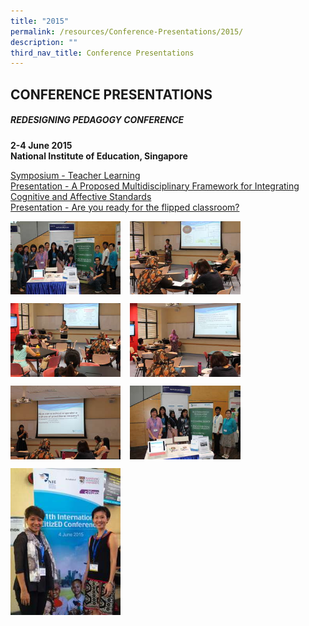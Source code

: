 ```yaml
---
title: "2015"
permalink: /resources/Conference-Presentations/2015/
description: ""
third_nav_title: Conference Presentations
---
```

## CONFERENCE PRESENTATIONS

##### REDESIGNING PEDAGOGY CONFERENCE

**2-4 June 2015 <br>
National Institute of Education, Singapore**

[Symposium - Teacher Learning](https://www.rgs.edu.sg/qql/slot/u554/Resources/Conference%20Proceedings/2015/2015_NIE_redesigningpedgConf_TrLearning_Symposium_3June_ext.pptx)<br>[Presentation - A Proposed Multidisciplinary Framework for Integrating Cognitive and Affective Standards](https://www.rgs.edu.sg/qql/slot/u554/Resources/Conference%20Proceedings/2015/Redesigning%20Pedagogy%202015_Jassie%20Teo%20and%20Hasanah%20Alfie.pptx)<br>
[Presentation - Are you ready for the flipped classroom?](https://www.rgs.edu.sg/qql/slot/u554/Resources/Conference%20Proceedings/2015/Are%20you%20ready%20for%20the%20flipped%20classroom%20.ppt)

<p><a href="https://staging.dfkurcec4b4z0.amplifyapp.com/images/20151.jpg">
<img style="width:35%;margin-right:15px;" align=left src="/images/20151.jpg">
</a></p>

<p><a href="https://staging.dfkurcec4b4z0.amplifyapp.com/images/20152.jpg">
<img style="width:35%;margin-right:15px;" align=left src="/images/20152.jpg">
</a></p>
<br clear=left>

<p><a href="https://staging.dfkurcec4b4z0.amplifyapp.com/images/20153.jpg">
<img style="width:35%;margin-right:15px;" align=left src="/images/20153.jpg">
</a></p>

<p><a href="https://staging.dfkurcec4b4z0.amplifyapp.com/images/20154.jpg">
<img style="width:35%;margin-right:15px;" align=left src="/images/20154.jpg">
</a></p>
<br clear=left>

<p><a href="https://staging.dfkurcec4b4z0.amplifyapp.com/images/20155.jpg">
<img style="width:35%;margin-right:15px;" align=left src="/images/20155.jpg">
</a></p>

<p><a href="https://staging.dfkurcec4b4z0.amplifyapp.com/images/20156.jpg">
<img style="width:35%;margin-right:15px;" align=left src="/images/20156.jpg">
</a></p>
<br clear=left>

<p><a href="https://staging.dfkurcec4b4z0.amplifyapp.com/images/20157.jpg">
<img style="width:35%" align=left src="/images/20157.jpg">
</a></p>